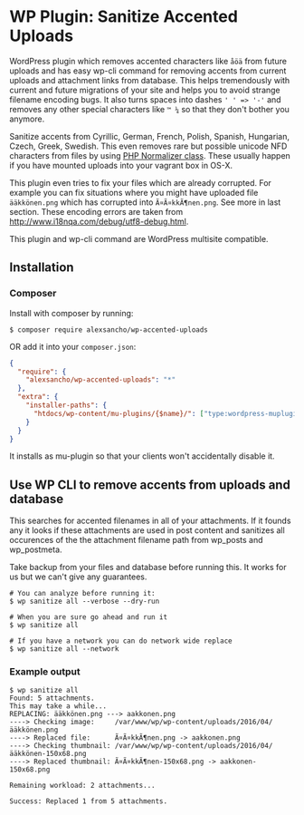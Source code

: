 # WP Plugin: Sanitize Accented Uploads

WordPress plugin which removes accented characters like `åöä` from future uploads and has easy wp-cli command for removing accents from current uploads and attachment links from database.
This helps tremendously with current and future migrations of your site and helps you to avoid strange filename encoding bugs. It also turns spaces into dashes `' ' => '-'` and removes any other special characters like `™ ¼` so that they don't bother you anymore.

Sanitize accents from Cyrillic, German, French, Polish, Spanish, Hungarian, Czech, Greek, Swedish.
This even removes rare but possible unicode NFD characters from files by using [PHP Normalizer class](http://php.net/manual/en/normalizer.normalize.php). These usually happen if you have mounted uploads into your vagrant box in OS-X.

This plugin even tries to fix your files which are already corrupted. For example you can fix situations where you might have uploaded file `ääkkönen.png` which has corrupted into `Ã¤Ã¤kkÃ¶nen.png`. See more in last section. These encoding errors are taken from http://www.i18nqa.com/debug/utf8-debug.html.

This plugin and wp-cli command are WordPress multisite compatible.

## Installation

### Composer
Install with composer by running:

```
$ composer require alexsancho/wp-accented-uploads
```

OR add it into your `composer.json`:

```json
{
  "require": {
    "alexsancho/wp-accented-uploads": "*"
  },
  "extra": {
    "installer-paths": {
      "htdocs/wp-content/mu-plugins/{$name}/": ["type:wordpress-muplugin"]
    }
  }
}
```
It installs as mu-plugin so that your clients won't accidentally disable it.

## Use WP CLI to remove accents from uploads and database
This searches for accented filenames in all of your attachments. If it founds any it looks if these attachments are used in post content and sanitizes all occurences of the the attachment filename path from wp_posts and wp_postmeta.

Take backup from your files and database before running this. It works for us but we can't give any guarantees.
```
# You can analyze before running it:
$ wp sanitize all --verbose --dry-run

# When you are sure go ahead and run it
$ wp sanitize all

# If you have a network you can do network wide replace
$ wp sanitize all --network
```

### Example output
```
$ wp sanitize all
Found: 5 attachments.
This may take a while...
REPLACING: ääkkönen.png ---> aakkonen.png
----> Checking image:     /var/www/wp/wp-content/uploads/2016/04/ääkkönen.png
----> Replaced file:      Ã¤Ã¤kkÃ¶nen.png -> aakkonen.png
----> Checking thumbnail: /var/www/wp/wp-content/uploads/2016/04/ääkkönen-150x68.png
----> Replaced thumbnail: Ã¤Ã¤kkÃ¶nen-150x68.png -> aakkonen-150x68.png

Remaining workload: 2 attachments...

Success: Replaced 1 from 5 attachments.
```
